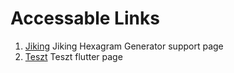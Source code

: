 # Accessable Links

1. [Jiking](https://zgorfol.github.io/saveindex/) Jiking Hexagram Generator support page
2. [Teszt](https://zgorfol.github.io/teszt/) Teszt flutter page
